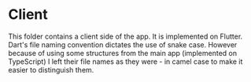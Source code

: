 # <a name="README"> Client

This folder contains a client side of the app. It is implemented on Flutter. Dart's file naming convention dictates the use of snake case. However because of using some structures from the main app (implemented on TypeScript) I left their file names as they were - in camel case to make it easier to distinguish them.